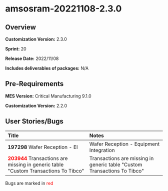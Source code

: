 ﻿# amsosram-20221108-2.3.0

## Overview

**Customization Version:** 2.3.0

**Sprint:** 20

**Release Date:** 2022/11/08

**Includes deliverables of packages:** N/A

## Pre-Requirements

**MES Version:** Critical Manufacturing 9.1.0

**Customization Version:** 2.2.0

## User Stories/Bugs

| Title        | Notes            |
| :----------- | :--------------- |
| **197298** Wafer Reception - EI | Wafer Reception - Equipment Integration  |
| <span style='color:red'>**203944**</span> Transactions are missing in generic table "Custom Transactions To Tibco" | Transactions are missing in generic table &quot;Custom Transactions To Tibco&quot;  |

Bugs are marked in <span style='color:red'>red</span>
